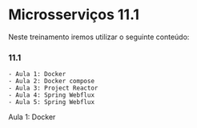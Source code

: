 # Microsserviços 11.1

Neste treinamento iremos utilizar o seguinte conteúdo:

### 11.1
    - Aula 1: Docker
    - Aula 2: Docker compose
    - Aula 3: Project Reactor
    - Aula 4: Spring Webflux
    - Aula 5: Spring Webflux

Aula 1: Docker
  
